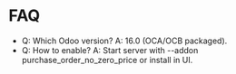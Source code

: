 # FAQ

- Q: Which Odoo version? A: 16.0 (OCA/OCB packaged).
- Q: How to enable? A: Start server with --addon purchase_order_no_zero_price or install in UI.
